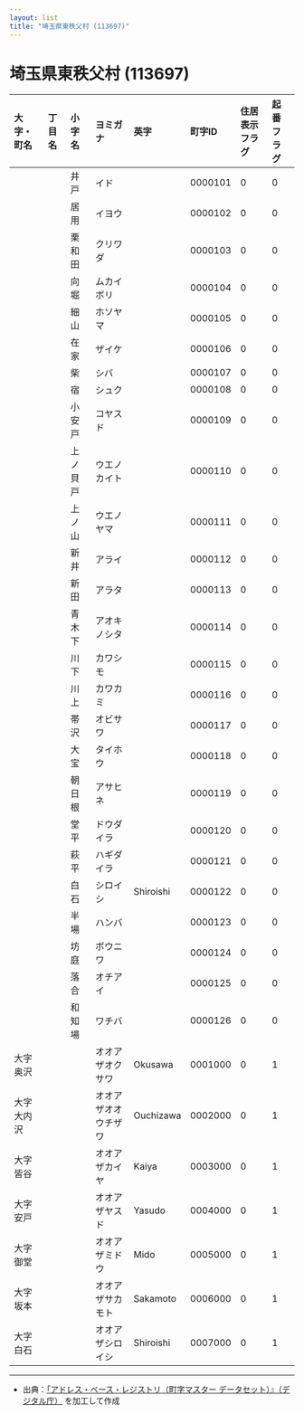 ```yaml
---
layout: list
title: "埼玉県東秩父村 (113697)"
---
```


# 埼玉県東秩父村 (113697)

| 大字・町名 | 丁目名 | 小字名 | ヨミガナ | 英字 | 町字ID | 住居表示フラグ | 起番フラグ |
|:---|:---|:---|:---|:---|:---|:---|:---|
|  |  | 井戸 |   イド |  | 0000101 | 0 | 0 |
|  |  | 居用 |   イヨウ |  | 0000102 | 0 | 0 |
|  |  | 栗和田 |   クリワダ |  | 0000103 | 0 | 0 |
|  |  | 向堀 |   ムカイボリ |  | 0000104 | 0 | 0 |
|  |  | 細山 |   ホソヤマ |  | 0000105 | 0 | 0 |
|  |  | 在家 |   ザイケ |  | 0000106 | 0 | 0 |
|  |  | 柴 |   シバ |  | 0000107 | 0 | 0 |
|  |  | 宿 |   シュク |  | 0000108 | 0 | 0 |
|  |  | 小安戸 |   コヤスド |  | 0000109 | 0 | 0 |
|  |  | 上ノ貝戸 |   ウエノカイト |  | 0000110 | 0 | 0 |
|  |  | 上ノ山 |   ウエノヤマ |  | 0000111 | 0 | 0 |
|  |  | 新井 |   アライ |  | 0000112 | 0 | 0 |
|  |  | 新田 |   アラタ |  | 0000113 | 0 | 0 |
|  |  | 青木下 |   アオキノシタ |  | 0000114 | 0 | 0 |
|  |  | 川下 |   カワシモ |  | 0000115 | 0 | 0 |
|  |  | 川上 |   カワカミ |  | 0000116 | 0 | 0 |
|  |  | 帯沢 |   オビサワ |  | 0000117 | 0 | 0 |
|  |  | 大宝 |   タイホウ |  | 0000118 | 0 | 0 |
|  |  | 朝日根 |   アサヒネ |  | 0000119 | 0 | 0 |
|  |  | 堂平 |   ドウダイラ |  | 0000120 | 0 | 0 |
|  |  | 萩平 |   ハギダイラ |  | 0000121 | 0 | 0 |
|  |  | 白石 |   シロイシ | Shiroishi | 0000122 | 0 | 0 |
|  |  | 半場 |   ハンバ |  | 0000123 | 0 | 0 |
|  |  | 坊庭 |   ボウニワ |  | 0000124 | 0 | 0 |
|  |  | 落合 |   オチアイ |  | 0000125 | 0 | 0 |
|  |  | 和知場 |   ワチバ |  | 0000126 | 0 | 0 |
| 大字奥沢 |  |  | オオアザオクサワ   | Okusawa | 0001000 | 0 | 1 |
| 大字大内沢 |  |  | オオアザオオウチザワ   | Ouchizawa | 0002000 | 0 | 1 |
| 大字皆谷 |  |  | オオアザカイヤ   | Kaiya | 0003000 | 0 | 1 |
| 大字安戸 |  |  | オオアザヤスド   | Yasudo | 0004000 | 0 | 1 |
| 大字御堂 |  |  | オオアザミドウ   | Mido | 0005000 | 0 | 1 |
| 大字坂本 |  |  | オオアザサカモト   | Sakamoto | 0006000 | 0 | 1 |
| 大字白石 |  |  | オオアザシロイシ   | Shiroishi | 0007000 | 0 | 1 |

---

- 出典：[「アドレス・ベース・レジストリ（町字マスター データセット）』（デジタル庁）](https://www.digital.go.jp/policies/base_registry_address/) を加工して作成